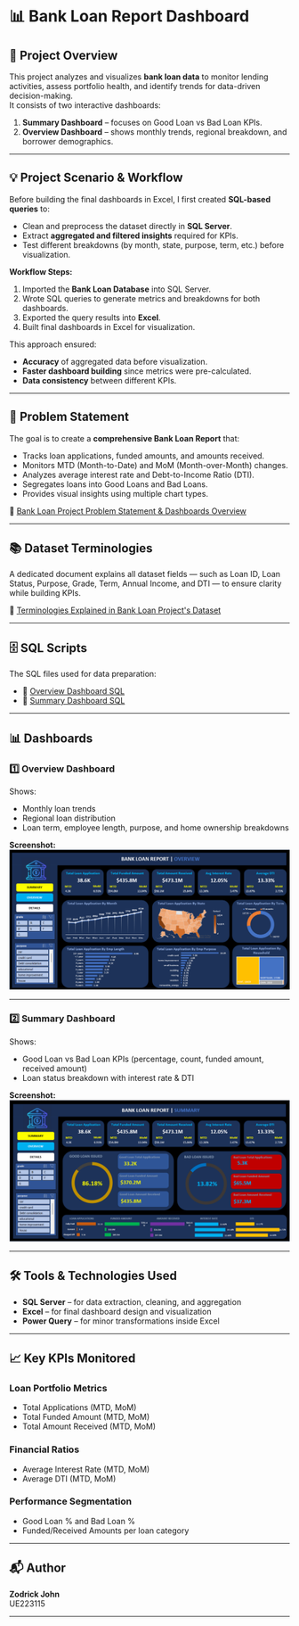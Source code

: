 # 📊 Bank Loan Report Dashboard

## 📌 Project Overview
This project analyzes and visualizes **bank loan data** to monitor lending activities, assess portfolio health, and identify trends for data-driven decision-making.  
It consists of two interactive dashboards:
1. **Summary Dashboard** – focuses on Good Loan vs Bad Loan KPIs.
2. **Overview Dashboard** – shows monthly trends, regional breakdown, and borrower demographics.

---

## 💡 Project Scenario & Workflow
Before building the final dashboards in Excel, I first created **SQL-based queries** to:
- Clean and preprocess the dataset directly in **SQL Server**.
- Extract **aggregated and filtered insights** required for KPIs.
- Test different breakdowns (by month, state, purpose, term, etc.) before visualization.

**Workflow Steps:**
1. Imported the **Bank Loan Database** into SQL Server.
2. Wrote SQL queries to generate metrics and breakdowns for both dashboards.
3. Exported the query results into **Excel**.
4. Built final dashboards in Excel for visualization.

This approach ensured:
- **Accuracy** of aggregated data before visualization.
- **Faster dashboard building** since metrics were pre-calculated.
- **Data consistency** between different KPIs.

---

## 📂 Problem Statement
The goal is to create a **comprehensive Bank Loan Report** that:
- Tracks loan applications, funded amounts, and amounts received.
- Monitors MTD (Month-to-Date) and MoM (Month-over-Month) changes.
- Analyzes average interest rate and Debt-to-Income Ratio (DTI).
- Segregates loans into Good Loans and Bad Loans.
- Provides visual insights using multiple chart types.

📄 [Bank Loan Project Problem Statement & Dashboards Overview](https://drive.google.com/file/d/1Lyw6vaCC73AOuA_bLL3jmHMQDnnXMxLO/view?usp=sharing)

---

## 📚 Dataset Terminologies
A dedicated document explains all dataset fields — such as Loan ID, Loan Status, Purpose, Grade, Term, Annual Income, and DTI — to ensure clarity while building KPIs.

📄 [Terminologies Explained in Bank Loan Project's Dataset](https://drive.google.com/file/d/1yQRrjlv_UVth2iyHErhdqUiGS7qr8HYt/view?usp=sharing)

---

## 🗄 SQL Scripts
The SQL files used for data preparation:
- 📜 [Overview Dashboard SQL](https://github.com/zodrickjohn/Bank-Loan-Report/blob/main/bank%20loan%20%20-%20overview%20dashboard.sql)  
- 📜 [Summary Dashboard SQL](https://github.com/zodrickjohn/Bank-Loan-Report/blob/main/bank%20loan%20%20-%20summary%20dashboard.sql)

---

## 📊 Dashboards

### 1️⃣ Overview Dashboard
Shows:
- Monthly loan trends
- Regional loan distribution
- Loan term, employee length, purpose, and home ownership breakdowns

**Screenshot:**  
![Overview Dashboard](./bank_report_overview.png)

---

### 2️⃣ Summary Dashboard
Shows:
- Good Loan vs Bad Loan KPIs (percentage, count, funded amount, received amount)
- Loan status breakdown with interest rate & DTI

**Screenshot:**  
![Summary Dashboard](./bank_report_summary.png)

---

## 🛠 Tools & Technologies Used
- **SQL Server** – for data extraction, cleaning, and aggregation
- **Excel** – for final dashboard design and visualization
- **Power Query** – for minor transformations inside Excel

---

## 📈 Key KPIs Monitored
### Loan Portfolio Metrics
- Total Applications (MTD, MoM)
- Total Funded Amount (MTD, MoM)
- Total Amount Received (MTD, MoM)

### Financial Ratios
- Average Interest Rate (MTD, MoM)
- Average DTI (MTD, MoM)

### Performance Segmentation
- Good Loan % and Bad Loan %
- Funded/Received Amounts per loan category

---

## 📬 Author
**Zodrick John**  
UE223115

---
